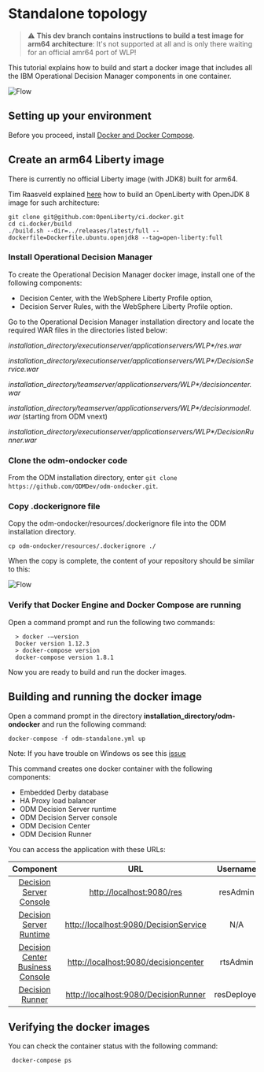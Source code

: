 # Standalone topology

> :warning: **This dev branch contains instructions to build a test image for arm64 architecture**: It's not supported at all and is only there waiting for an official amr64 port of WLP!

This tutorial explains how to build and start a docker image that includes all the IBM Operational Decision Manager components in one container.

![Flow](images/StandaloneFig01.png)

## Setting up your environment

Before you proceed, install [Docker and Docker Compose](https://docs.docker.com/compose/#installation-and-set-up).

## Create an arm64 Liberty image

There is currently no official Liberty image (with JDK8) built for arm64.

Tim Raasveld explained [here](https://github.com/OpenLiberty/ci.docker/issues/241) how to build an OpenLiberty with OpenJDK 8 image for such architecture:

```console
git clone git@github.com:OpenLiberty/ci.docker.git
cd ci.docker/build
./build.sh --dir=../releases/latest/full --dockerfile=Dockerfile.ubuntu.openjdk8 --tag=open-liberty:full
```

### Install Operational Decision Manager

To create the Operational Decision Manager docker image, install one of the following components:    
* Decision Center, with the WebSphere Liberty Profile option,
* Decision Server Rules, with the WebSphere Liberty Profile option.

Go to the Operational Decision Manager installation directory and locate the required WAR files in the directories listed below:

_installation_directory/executionserver/applicationservers/WLP*/res.war_

_installation_directory/executionserver/applicationservers/WLP*/DecisionService.war_

_installation_directory/teamserver/applicationservers/WLP*/decisioncenter.war_

_installation_directory/teamserver/applicationservers/WLP*/decisionmodel.war_ (starting from ODM vnext)

_installation_directory/executionserver/applicationservers/WLP*/DecisionRunner.war_

### Clone the odm-ondocker code

From the ODM installation directory, enter ```git clone https://github.com/ODMDev/odm-ondocker.git```.

### Copy .dockerignore file

Copy the odm-ondocker/resources/.dockerignore file into the ODM installation directory.

```cp odm-ondocker/resources/.dockerignore ./```

When the copy is complete, the content of your repository should be similar to this:

![Flow](images/Fig2.png)
### Verify that Docker Engine and Docker Compose are running

Open a command prompt and run the following two commands:    	

  ```
    > docker -–version
    Docker version 1.12.3
    > docker-compose version
    docker-compose version 1.8.1
  ```

Now you are ready to build and run the docker images.

## Building and running the docker image
Open a command prompt in the directory **installation_directory/odm-ondocker** and run the following command:    	

```
docker-compose -f odm-standalone.yml up
```

Note: If you have trouble on Windows os see this [issue](https://github.com/ODMDev/odm-ondocker/issues/100)

This command creates one docker container with the following components:

* Embedded Derby database
* HA Proxy load balancer
* ODM Decision Server runtime
* ODM Decision Server console
* ODM Decision Center
* ODM Decision Runner

You can access the application with these URLs:

|Component|URL|Username|Password|
|:-----:|:-----:|:-----:|:-----:|
| [Decision Server Console](http://localhost:9080/res) | <http://localhost:9080/res> |resAdmin|resAdmin|
| [Decision Server Runtime](http://localhost:9080/DecisionService) |<http://localhost:9080/DecisionService> |N/A|N/A|
| [Decision Center Business Console]( http://localhost:9080/decisioncenter) |  <http://localhost:9080/decisioncenter> |rtsAdmin|rtsAdmin|
| [Decision Runner]( http://localhost:9080/DecisionRunner) |  <http://localhost:9080/DecisionRunner> |resDeployer|resDeployer|

## Verifying the docker images

You can check the container status with the following command:
```
 docker-compose ps
```
